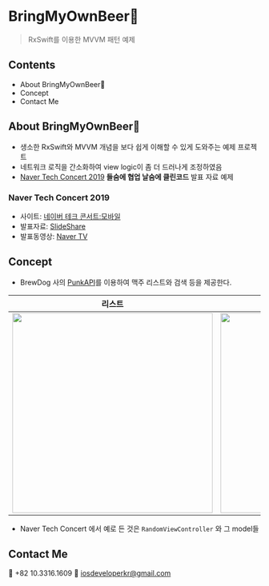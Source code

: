 # BringMyOwnBeer🍺

> RxSwift를 이용한 MVVM 패턴 예제

## Contents
- About BringMyOwnBeer🍺
- Concept
- Contact Me

## About BringMyOwnBeer🍺
- 생소한 RxSwift와 MVVM 개념을 보다 쉽게 이해할 수 있게 도와주는 예제 프로젝트
- 네트워크 로직을 간소화하여 view logic이 좀 더 드러나게 조정하였음
- [Naver Tech Concert 2019](http://techcon.naver.com) **들숨에 협업 날숨에 클린코드** 발표 자료 예제

### Naver Tech Concert 2019
- 사이트: [네이버 테크 콘서트:모바일](http://techcon.naver.com)
- 발표자료: [SlideShare](https://www.slideshare.net/NaverEngineering/techcon-2019-mobile-ios2)
- 발표동영상: [Naver TV](https://tv.naver.com/v/9140435)

## Concept
- BrewDog 사의 [PunkAPI](https://punkapi.com/documentation/v2)를 이용하여 맥주 리스트와 검색 등을 제공한다.

| 리스트 | 검색 | 랜덤 |
|:---:|:---:|:---:|
<img src = "https://github.com/fimuxd/BringMyOwnBeer-/blob/develop/스크린샷%202019-07-15%2012.11.32.png?raw=true" width = 400> | <img src = "https://github.com/fimuxd/BringMyOwnBeer-/blob/develop/스크린샷%202019-07-15%2012.11.57.png?raw=true" width = 400> | <img src = "https://github.com/fimuxd/BringMyOwnBeer-/blob/develop/스크린샷%202019-07-15%2012.12.09.png?raw=true" width = 400> |

- Naver Tech Concert 에서 예로 든 것은 `RandomViewController` 와 그 model들

## Contact Me

📱 +82 10.3316.1609
📧 iosdeveloperkr@gmail.com
